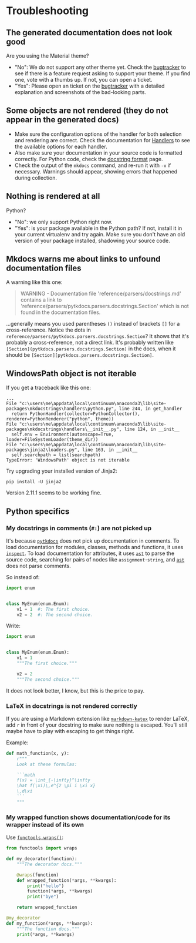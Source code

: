 # Troubleshooting

## The generated documentation does not look good

Are you using the Material theme?

- "No": We do not support any other theme yet.
  Check the [bugtracker][bugtracker] to see if there is a feature request
  asking to support your theme. If you find one, vote with a thumbs up. If not, you can open a ticket.
- "Yes": Please open an ticket on the [bugtracker][bugtracker] with a detailed
  explanation and screenshots of the bad-looking parts.


## Some objects are not rendered (they do not appear in the generated docs)

- Make sure the configuration options of the handler for both selection and rendering are correct.
  Check the documentation for [Handlers](/handlers/overview) to see the available options for each handler.
- Also make sure your documentation in your source code is formatted correctly.
  For Python code, check the [docstring format](/handlers/python/#docstring-format) page.
- Check the output of the `mkdocs` command, and re-run it with `-v` if necessary.
  Warnings should appear, showing errors that happened during collection.

## Nothing is rendered at all

Python?

- "No": we only support Python right now.
- "Yes": is your package available in the Python path?
  If not, install it in your current virtualenv and try again.
  Make sure you don't have an old version of your package installed,
  shadowing your source code. 
  
## Mkdocs warns me about links to unfound documentation files

A warning like this one:

> WARNING -  Documentation file 'reference/parsers/docstrings.md'
  contains a link to 'reference/parsers/pytkdocs.parsers.docstrings.Section'
  which is not found in the documentation files.

...generally means you used parentheses `()` instead of brackets `[]` for a cross-reference.
Notice the dots in `reference/parsers/pytkdocs.parsers.docstrings.Section`?
It shows that it's probably a cross-reference, not a direct link.
It's probably written like `[Section](pytkdocs.parsers.docstrings.Section)` in the docs,
when it should be `[Section][pytkdocs.parsers.docstrings.Section]`.

## WindowsPath object is not iterable

If you get a traceback like this one:

```
...
File "c:\users\me\appdata\local\continuum\anaconda3\lib\site-packages\mkdocstrings\handlers\python.py", line 244, in get_handler
  return PythonHandler(collector=PythonCollector(), renderer=PythonRenderer("python", theme))
File "c:\users\me\appdata\local\continuum\anaconda3\lib\site-packages\mkdocstrings\handlers\__init__.py", line 124, in __init__
  self.env = Environment(autoescape=True, loader=FileSystemLoader(theme_dir))
File "c:\users\me\appdata\local\continuum\anaconda3\lib\site-packages\jinja2\loaders.py", line 163, in __init__
  self.searchpath = list(searchpath)
TypeError: 'WindowsPath' object is not iterable
```

Try upgrading your installed version of Jinja2:

```
pip install -U jinja2
```

Version 2.11.1 seems to be working fine.

## Python specifics

### My docstrings in comments (`#:`) are not picked up

It's because [`pytkdocs`][pytkdocs] does not pick up documentation in comments.
To load documentation for modules, classes, methods and functions, it uses [`inspect`][inspect].
To load documentation for attributes, it uses [`ast`][ast] to parse the source code,
searching for pairs of nodes like `assignment`-`string`, and [`ast`][ast] does not parse comments.

So instead of:

```python
import enum


class MyEnum(enum.Enum):
    v1 = 1  #: The first choice.
    v2 = 2  #: The second choice.
```

Write:

```python
import enum


class MyEnum(enum.Enum):
    v1 = 1
    """The first choice."""

    v2 = 2
    """The second choice."""
```

It does not look better, I know, but this is the price to pay.

### LaTeX in docstrings is not rendered correctly

If you are using a Markdown extension like [`markdown-katex`][markdown-katex] to render LaTeX,
add `r` in front of your docstring to make sure nothing is escaped.
You'll still maybe have to play with escaping to get things right.

Example:

```python
def math_function(x, y):
    r"""
    Look at these formulas:    

    ```math
    f(x) = \int_{-\infty}^\infty
    \hat f(\xi)\,e^{2 \pi i \xi x}
    \,d\xi
    ```
    """
```

### My wrapped function shows documentation/code for its wrapper instead of its own

Use [`functools.wraps()`](https://docs.python.org/3.6/library/functools.html#functools.wraps):

```python
from functools import wraps

def my_decorator(function):
    """The decorator docs."""    

    @wraps(function)
    def wrapped_function(*args, **kwargs):
        print("hello")
        function(*args, **kwargs)
        print("bye")

    return wrapped_function

@my_decorator
def my_function(*args, **kwargs):
    """The function docs."""
    print(*args, **kwargs)
```

[bugtracker]: https://github.com/pawamoy/mkdocstrings
[pytkdocs]: https://github.com/pawamoy/pytkdocs
[inspect]: https://docs.python.org/3/library/inspect.html
[ast]: https://docs.python.org/3/library/ast.html
[markdown-katex]: https://gitlab.com/mbarkhau/markdown-katex
